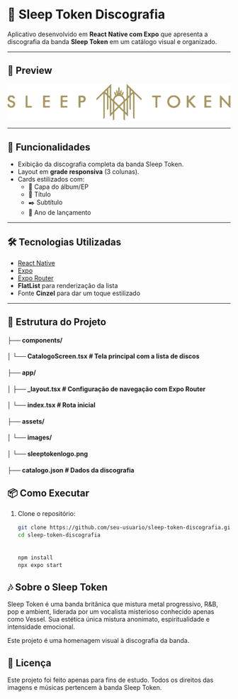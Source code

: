 # 🎵 Sleep Token Discografia

Aplicativo desenvolvido em **React Native com Expo** que apresenta a discografia da banda **Sleep Token** em um catálogo visual e organizado.

---

## 📸 Preview
![Sleep Token Logo](./assets/images/sleeptokenlogo.png)

---

## 🚀 Funcionalidades
- Exibição da discografia completa da banda Sleep Token.
- Layout em **grade responsiva** (3 colunas).
- Cards estilizados com:
  - 📀 Capa do álbum/EP  
  - 🎼 Título  
  - ✒️ Subtítulo  
  - 📅 Ano de lançamento  

---

## 🛠️ Tecnologias Utilizadas
- [React Native](https://reactnative.dev/)  
- [Expo](https://expo.dev/)  
- [Expo Router](https://expo.github.io/router/docs/)  
- **FlatList** para renderização da lista  
- Fonte **Cinzel** para dar um toque estilizado  

---

## 📂 Estrutura do Projeto
#### ├── components/
#### │ └── CatalogoScreen.tsx # Tela principal com a lista de discos
#### ├── app/
#### │ ├── _layout.tsx # Configuração de navegação com Expo Router
#### │ └── index.tsx # Rota inicial
#### ├── assets/
#### │ └── images/
#### │ └── sleeptokenlogo.png
#### ├── catalogo.json # Dados da discografia

## 📦 Como Executar
1. Clone o repositório:
   ```bash
   git clone https://github.com/seu-usuario/sleep-token-discografia.git
   cd sleep-token-discografia 


   npm install
   npx expo start
   ```

## 🎶 Sobre o Sleep Token
Sleep Token é uma banda britânica que mistura metal progressivo, R&B, pop e ambient, liderada por um vocalista misterioso conhecido apenas como Vessel.
Sua estética única mistura anonimato, espiritualidade e intensidade emocional.

Este projeto é uma homenagem visual à discografia da banda.

## 📜 Licença

Este projeto foi feito apenas para fins de estudo.
Todos os direitos das imagens e músicas pertencem à banda Sleep Token.
